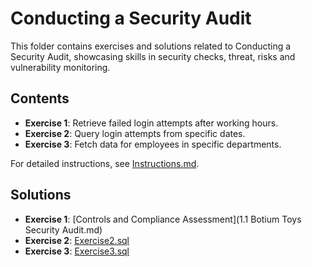 # Conducting a Security Audit

This folder contains exercises and solutions related to Conducting a Security Audit, showcasing skills in security checks, threat, risks and vulnerability monitoring.

## Contents
- **Exercise 1**: Retrieve failed login attempts after working hours.
- **Exercise 2**: Query login attempts from specific dates.
- **Exercise 3**: Fetch data for employees in specific departments.

For detailed instructions, see [Instructions.md](Instructions.md).

## Solutions
- **Exercise 1**: [Controls and Compliance Assessment](1.1 Botium Toys Security Audit.md)
- **Exercise 2**: [Exercise2.sql](Exercise2.sql)
- **Exercise 3**: [Exercise3.sql](Exercise3.sql)
